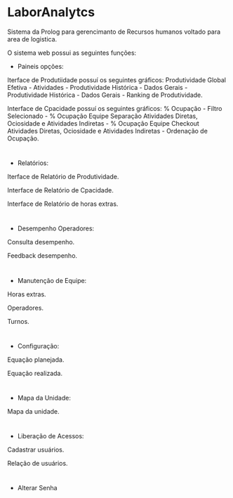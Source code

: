 # LaborAnalytcs

Sistema da Prolog para gerencimanto de Recursos humanos voltado para area de logistica.

O sistema web possui as seguintes funções:

- Paineis opções:

Iterface de Produtiidade possuí os seguintes gráficos: Produtividade Global Efetiva - Atividades - Produtividade Histórica - Dados Gerais - Produtividade Histórica - Dados Gerais - Ranking de Produtividade.
  
Interface de Cpacidade possuí os seguintes gráficos: % Ocupação - Filtro Selecionado - % Ocupação Equipe Separação Atividades Diretas, Ociosidade e Atividades Indiretas - % Ocupação Equipe Checkout Atividades Diretas, Ociosidade e Atividades Indiretas - Ordenação de Ocupação.

#

  - Relatórios:

  Iterface de Relatório de Produtividade.
  
  Interface de Relatório de Cpacidade.

  Interface de Relatório de horas extras.

  #

- Desempenho Operadores:

Consulta desempenho.

Feedback desempenho.

#

- Manutenção de Equipe:

Horas extras.

Operadores.

Turnos.

#

- Configuração:

Equação planejada.

Equação realizada.

#

- Mapa da Unidade:

Mapa da unidade.

#

- Liberação de Acessos:

Cadastrar usuários.

Relação de usuários.

#

- Alterar Senha
